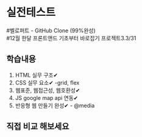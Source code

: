 # 실전테스트 
#벨로퍼트 - GitHub Clone (99%완성)<br>
#12월 한달 프론트앤드 기초부터 바로잡기 프로젝트3.3/31

## 학습내용

1. HTML 실무 구조✔ 
2. CSS 실무 요소✔ -grid, flex
3. 웹표준, 웹접근성, 웹호환성✔<br>
4. JS google map api 연동✔
5. 반응형 웹 만들기 완성✔ - @media

## 직접 비교 해보세요
